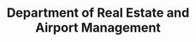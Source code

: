 ---
schema: default
title: Department of Real Estate and Airport Management
description: >-
  The Department of Real Estate and Airport Management manages the City’s real estate portfolio and
  directs the operations of the Concourse and Parking Garages, Qualcomm Stadium,
  Petco Park, Montgomery-Gibbs Executive Airport and Brown Field.
logo: >-
  http://archive.sandiego.gov/communications/graphics/logos/cosd-logo-initials-full-color-72ppi.jpg
---